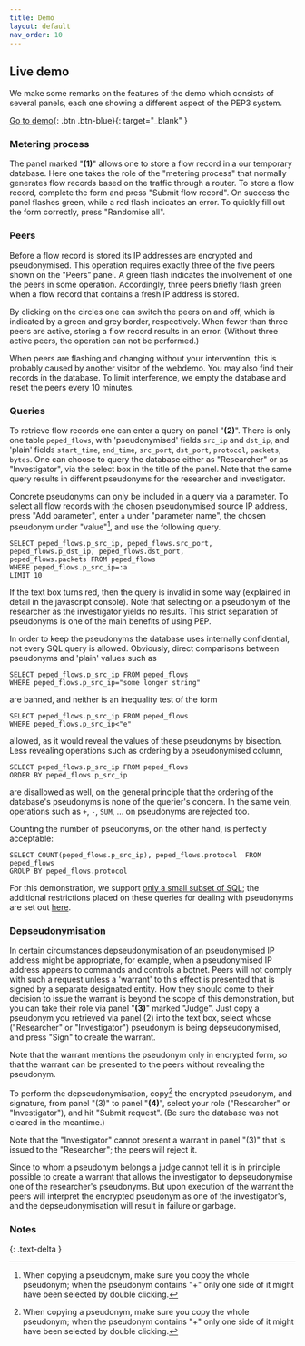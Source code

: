 ```yaml
---
title: Demo
layout: default
nav_order: 10
---
```

## Live demo

We make some remarks on the features of the demo
which consists of several panels, 
each one showing a different aspect of the PEP3 system.

[Go to demo](/links/demo){: .btn .btn-blue}{: target="_blank" }

### Metering process
The panel marked "**(1)**"
allows one to store a flow record in a our temporary database.
Here one takes the role of the "metering process"
that normally generates flow records based
on the traffic through a router.
To store a flow record, 
complete the form
and press "Submit flow record".
On success
the panel flashes green,
while a red flash indicates an error.
To quickly fill out the form correctly,
press "Randomise all".

### Peers
Before a flow record is stored
its IP addresses are encrypted and pseudonymised.
This operation requires exactly three of the five peers
shown on the "Peers" panel.
A green flash indicates
the involvement of one the peers in some operation.
Accordingly, three peers briefly flash green 
when a flow record that contains a fresh IP address is stored.

By clicking on the circles one can switch the peers on and off,
which is indicated by a green and grey border, respectively.
When fewer than three peers are active,
storing a flow record results in an error.
(Without three active peers, the operation can not be performed.)

When peers are flashing and changing without your intervention,
this is probably caused
by another visitor of the webdemo.
You may also find their records in the database.
To limit interference,
we empty the database and reset the peers
every 10 minutes.



### Queries
To retrieve flow records one can enter
a query on panel "**(2)**".
There is only one table `peped_flows`,
with 'pseudonymised' fields
`src_ip` and `dst_ip`,
and
 'plain' fields `start_time`, `end_time`, `src_port`, `dst_port`,
`protocol`, `packets`, `bytes`.
One can choose to query the database either as "Researcher"
or as "Investigator", via the select box in the
title of the panel.  Note that the same query results in different
pseudonyms for the researcher and investigator.

Concrete pseudonyms can only be included in a query via a parameter.
To select all flow records with the chosen pseudonymised source IP address,
press "Add parameter", enter `a` under "parameter name", the
chosen pseudonym under "value"[^1], and use the 
following query.
```
SELECT peped_flows.p_src_ip, peped_flows.src_port, 
peped_flows.p_dst_ip, peped_flows.dst_port,
peped_flows.packets FROM peped_flows
WHERE peped_flows.p_src_ip=:a
LIMIT 10
```
If the text box turns red,
then the query is invalid in some way
(explained in detail in the javascript console).
Note that selecting on a pseudonym of the researcher as the investigator
yields no results.
This strict separation of pseudonyms is one of the main benefits
of using PEP.

[^1]: When copying a pseudonym, make sure you copy the whole pseudonym; when the pseudonym contains "+" only one side of it might have been selected by double clicking.

In order to keep the pseudonyms the database
uses internally confidential,
not every SQL query is allowed.
Obviously,
direct comparisons between pseudonyms and 'plain' values such as
```
SELECT peped_flows.p_src_ip FROM peped_flows
WHERE peped_flows.p_src_ip="some longer string"
```
are banned, and neither is an inequality test of the form
```
SELECT peped_flows.p_src_ip FROM peped_flows
WHERE peped_flows.p_src_ip<"e"
```
allowed, as it would reveal the values of these pseudonyms by bisection.
Less revealing operations such as
ordering by a pseudonymised column, 
```
SELECT peped_flows.p_src_ip FROM peped_flows
ORDER BY peped_flows.p_src_ip
```
are disallowed as well,
on the general principle that the ordering
of the database's pseudonyms is none of the querier's concern.
In the same vein, 
operations such as `+`, `-`, `SUM`, ...
on pseudonyms
are rejected too. 

Counting the number of pseudonyms, 
on the other hand,
is perfectly acceptable:
```
SELECT COUNT(peped_flows.p_src_ip), peped_flows.protocol  FROM peped_flows 
GROUP BY peped_flows.protocol
```
For this demonstration,
we support
[only a small subset of SQL](https://github.com/vwdata-p3/webdemo/blob/master/resources/sql.grammar);
the additional restrictions placed on these queries
for dealing with pseudonyms
are set out [here](https://github.com/vwdata-p3/webdemo/blob/master/sql.py).

### Depseudonymisation

In certain circumstances depseudonymisation
of an pseudonymised IP address might be appropriate,
for example, when a pseudonymised IP address
appears to
commands and controls a botnet.
Peers will not comply with such a request
unless a 'warrant' to this effect
is presented
that is signed by
a separate designated entity.
How they should come to their decision to issue the warrant
 is beyond the scope of 
this demonstration,
but you can take their role
via panel "**(3)**" marked "Judge".
Just copy a pseudonym you retrieved via panel (2)
into the text box, select whose ("Researcher" or "Investigator") 
pseudonym is being
depseudonymised, and press "Sign"
to create the warrant.

Note that the warrant mentions the pseudonym
only in encrypted form,
so that the warrant can be presented to the peers 
without revealing the pseudonym.

To perform the depseudonymisation,
copy[^1] the encrypted pseudonym, and signature,
from panel "(3)" to panel "**(4)**", 
select your role ("Researcher" or "Investigator"),
and hit "Submit request". 
(Be sure the database was not cleared in the meantime.)

Note that the "Investigator" cannot present a warrant in panel "(3)"
that is issued to the "Researcher";
the peers will reject it.


Since to whom a pseudonym belongs
a judge cannot tell it is in principle possible
to create
a warrant that allows the investigator to depseudonymise 
one of the researcher's pseudonyms.
But upon execution of the warrant
the peers will interpret the encrypted pseudonym
as one of the investigator's,
and the depseudonymisation
will
result in failure or garbage.

### Notes
{: .text-delta }

